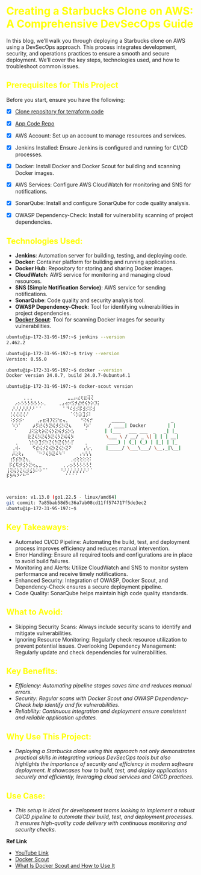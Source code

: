 # <span style="color: Yellow;"> Creating a Starbucks Clone on AWS: A Comprehensive DevSecOps Guide</span>

In this blog, we’ll walk you through deploying a Starbucks clone on AWS using a DevSecOps approach. This process integrates development, security, and operations practices to ensure a smooth and secure deployment. We’ll cover the key steps, technologies used, and how to troubleshoot common issues.

## <span style="color: Yellow;"> Prerequisites for This Project </span>
 
Before you start, ensure you have the following:
- [x] [Clone repository for terraform code](https://github.com/mrbalraj007/DevOps_free_Bootcamp/tree/main/09.Real-Time-DevOps-Project/Terraform_Code/04.Code_IAC_Terraform_box) 
- [x] [App Code Repo](https://github.com/mrbalraj007/starbucks/tree/main)
- [x] AWS Account: Set up an account to manage resources and services.
- [x] Jenkins Installed: Ensure Jenkins is configured and running for CI/CD processes.
- [x] Docker: Install Docker and Docker Scout for building and scanning Docker images.
- [x] AWS Services: Configure AWS CloudWatch for monitoring and SNS for notifications.
- [x] SonarQube: Install and configure SonarQube for code quality analysis.
- [x] OWASP Dependency-Check: Install for vulnerability scanning of project dependencies.



## <span style="color: Yellow;"> Technologies Used:</span>
- __Jenkins__: Automation server for building, testing, and deploying code.
- __Docker__: Container platform for building and running applications.
- __Docker Hub__: Repository for storing and sharing Docker images.
- __CloudWatch__: AWS service for monitoring and managing cloud resources.
- __SNS (Simple Notification Service)__: AWS service for sending notifications.
- __SonarQube__: Code quality and security analysis tool.
- __OWASP Dependency-Check__: Tool for identifying vulnerabilities in project dependencies.
- __[Docker Scout](https://earthly.dev/blog/docker-scout/, 'What Is Docker Scout and How to Use It')__: Tool for scanning Docker images for security vulnerabilities.



```bash
ubuntu@ip-172-31-95-197:~$ jenkins --version
2.462.2

ubuntu@ip-172-31-95-197:~$ trivy --version
Version: 0.55.0

ubuntu@ip-172-31-95-197:~$ docker --version
Docker version 24.0.7, build 24.0.7-0ubuntu4.1

ubuntu@ip-172-31-95-197:~$ docker-scout version

      ⢀⢀⢀             ⣀⣀⡤⣔⢖⣖⢽⢝
   ⡠⡢⡣⡣⡣⡣⡣⡣⡢⡀    ⢀⣠⢴⡲⣫⡺⣜⢞⢮⡳⡵⡹⡅
  ⡜⡜⡜⡜⡜⡜⠜⠈⠈        ⠁⠙⠮⣺⡪⡯⣺⡪⡯⣺
 ⢘⢜⢜⢜⢜⠜               ⠈⠪⡳⡵⣹⡪⠇
 ⠨⡪⡪⡪⠂    ⢀⡤⣖⢽⡹⣝⡝⣖⢤⡀    ⠘⢝⢮⡚       _____                 _
  ⠱⡱⠁    ⡴⡫⣞⢮⡳⣝⢮⡺⣪⡳⣝⢦    ⠘⡵⠁      / ____| Docker        | |
   ⠁    ⣸⢝⣕⢗⡵⣝⢮⡳⣝⢮⡺⣪⡳⣣    ⠁      | (___   ___ ___  _   _| |_
        ⣗⣝⢮⡳⣝⢮⡳⣝⢮⡳⣝⢮⢮⡳            \___ \ / __/ _ \| | | | __|
   ⢀    ⢱⡳⡵⣹⡪⡳⣝⢮⡳⣝⢮⡳⡣⡏    ⡀       ____) | (_| (_) | |_| | |_
  ⢀⢾⠄    ⠫⣞⢮⡺⣝⢮⡳⣝⢮⡳⣝⠝    ⢠⢣⢂     |_____/ \___\___/ \__,_|\__|
  ⡼⣕⢗⡄    ⠈⠓⠝⢮⡳⣝⠮⠳⠙     ⢠⢢⢣⢣
 ⢰⡫⡮⡳⣝⢦⡀              ⢀⢔⢕⢕⢕⢕⠅
 ⡯⣎⢯⡺⣪⡳⣝⢖⣄⣀        ⡀⡠⡢⡣⡣⡣⡣⡣⡃
⢸⢝⢮⡳⣝⢮⡺⣪⡳⠕⠗⠉⠁    ⠘⠜⡜⡜⡜⡜⡜⡜⠜⠈
⡯⡳⠳⠝⠊⠓⠉             ⠈⠈⠈⠈



version: v1.13.0 (go1.22.5 - linux/amd64)
git commit: 7a85bab58d5c36a7ab08cd11ff574717f5de3ec2
ubuntu@ip-172-31-95-197:~$
```



## <span style="color: Yellow;"> Key Takeaways:
- Automated CI/CD Pipeline: Automating the build, test, and deployment process improves efficiency and reduces manual intervention.
- Error Handling: Ensure all required tools and configurations are in place to avoid build failures.
- Monitoring and Alerts: Utilize CloudWatch and SNS to monitor system performance and receive timely notifications.
- Enhanced Security: Integration of OWASP, Docker Scout, and Dependency-Check ensures a secure deployment pipeline.
- Code Quality: SonarQube helps maintain high code quality standards.



## <span style="color: Yellow;"> What to Avoid:
- Skipping Security Scans: Always include security scans to identify and mitigate vulnerabilities.
- Ignoring Resource Monitoring: Regularly check resource utilization to prevent potential issues.
Overlooking Dependency Management: Regularly update and check dependencies for vulnerabilities.


## <span style="color: Yellow;"> Key Benefits:
- *Efficiency: Automating pipeline stages saves time and reduces manual errors*.
- *Security: Regular scans with Docker Scout and OWASP Dependency-Check help identify and fix vulnerabilities*.
- *Reliability: Continuous integration and deployment ensure consistent and reliable application updates.*


## <span style="color: Yellow;"> Why Use This Project:
- *Deploying a Starbucks clone using this approach not only demonstrates practical skills in integrating various DevSecOps tools but also highlights the importance of security and efficiency in modern software deployment. It showcases how to build, test, and deploy applications securely and efficiently, leveraging cloud services and CI/CD practices.*

## <span style="color: Yellow;"> Use Case:
- *This setup is ideal for development teams looking to implement a robust CI/CD pipeline to automate their build, test, and deployment processes. It ensures high-quality code delivery with continuous monitoring and security checks.*


__Ref Link__

- [YouTube Link](https://www.youtube.com/watch?v=N_AEbtTLcgY&list=PLJcpyd04zn7rZtWrpoLrnzuDZ2zjmsMjz&index=77 "Deploy Starbucks Clone on AWS Using a DevSecOps Approach | Complete Guide")
- [Docker Scout](https://docs.docker.com/scout/)
- [What Is Docker Scout and How to Use It](https://earthly.dev/blog/docker-scout/)





